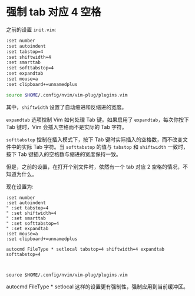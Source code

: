 # 强制 tab 对应 4 空格

之前的设置 `init.vim`:
```bash
:set number
:set autoindent
:set tabstop=4
:set shiftwidth=4
:set smarttab
:set softtabstop=4
:set expandtab
:set mouse=a
:set clipboard+=unnamedplus

source $HOME/.config/nvim/vim-plug/plugins.vim
```

其中，`shiftwidth` 设置了自动缩进和反缩进的宽度。

`expandtab` 选项控制 Vim 如何处理 Tab 键。如果启用了 `expandtab`，每次你按下 Tab 键时，Vim 会插入空格而不是实际的 Tab 字符。

`softtabstop` 控制在插入模式下，按下 Tab 键时实际插入的空格数，而不改变文件中的实际 Tab 字符。当 `softtabstop` 的值与 `tabstop` 和 `shiftwidth` 一致时，按下 Tab 键插入的空格数与缩进的宽度保持一致。

但是，之前的设置，在打开个别文件时，依然有一个 tab 对应 2 空格的情况，不知道为什么。

现在设置为:
```bashrc
:set number
:set autoindent
" :set tabstop=4
" :set shiftwidth=4
" :set smarttab
" :set softtabstop=4
" :set expandtab
:set mouse=a
:set clipboard+=unnamedplus

autocmd FileType * setlocal tabstop=4 shiftwidth=4 expandtab softtabstop=4



source $HOME/.config/nvim/vim-plug/plugins.vim
```

autocmd FileType * setlocal 这样的设置更有强制性，强制应用到当前缓冲区。


<!--stackedit_data:
eyJoaXN0b3J5IjpbLTg4ODYxNzEyLC05MzM2MTYzMTldfQ==
-->